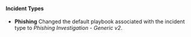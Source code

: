 #### Incident Types
- **Phishing** Changed the default playbook associated with the incident type to *Phishing Investigation - Generic v2*.